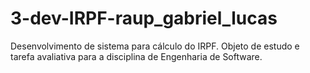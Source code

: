 # 3-dev-IRPF-raup_gabriel_lucas
Desenvolvimento de sistema para cálculo do IRPF. Objeto de estudo e tarefa avaliativa para a disciplina de Engenharia de Software.
